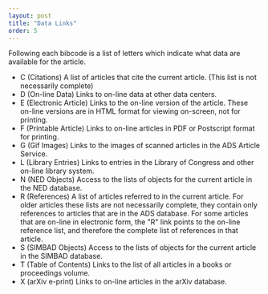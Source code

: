 ```yaml
---
layout: post
title: "Data Links"
order: 5
---
```



Following each bibcode is a list of letters which indicate what data are available for the article.  

 * C   (Citations)   A list of articles that cite the current article. (This list is not necessarily complete)
 * D   (On-line Data)  Links to on-line data at other data centers.
 * E   (Electronic Article)  Links to the on-line version of the article. These on-line versions are in HTML format for viewing on-screen, not for printing.
 * F   (Printable Article)   Links to on-line articles in PDF or Postscript format for printing.
 * G   (Gif Images)  Links to the images of scanned articles in the ADS Article Service.
 * L   (Library Entries)   Links to entries in the Library of Congress and other on-line library system.
 * N   (NED Objects)   Access to the lists of objects for the current article in the NED database.
 * R   (References)  A list of articles referred to in the current article. For older articles these lists are not necessarily complete, they contain only references to articles that are in the ADS database. For some articles that are on-line in electronic form, the "R" link points to the on-line reference list, and therefore the complete list of references in that article.
 * S   (SIMBAD Objects)  Access to the lists of objects for the current article in the SIMBAD database.
 * T   (Table of Contents)   Links to the list of all articles in a books or proceedings volume.
 * X   (arXiv e-print)   Links to on-line articles in the arXiv database.
